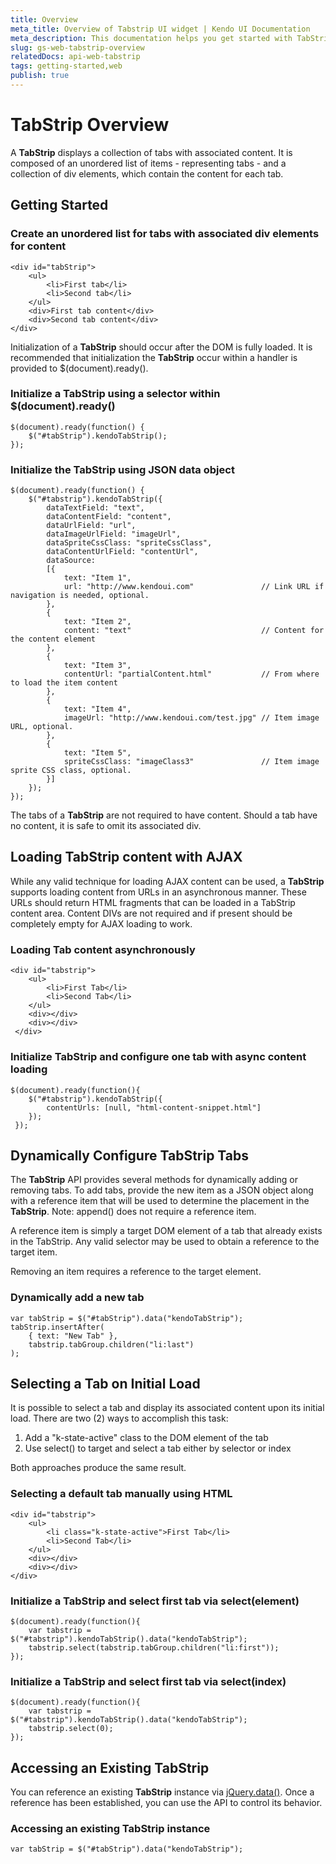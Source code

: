 ```yaml
---
title: Overview
meta_title: Overview of Tabstrip UI widget | Kendo UI Documentation
meta_description: This documentation helps you get started with TabStrip, initialize the widget and how to load the content with AJAX.
slug: gs-web-tabstrip-overview
relatedDocs: api-web-tabstrip
tags: getting-started,web
publish: true
---
```


# TabStrip Overview

A **TabStrip** displays a collection of tabs with associated content. It is composed of an
unordered list of items - representing tabs - and a collection of div elements, which contain the content for
each tab.


## Getting Started

### Create an unordered list for tabs with associated div elements for content

    <div id="tabStrip">
        <ul>
            <li>First tab</li>
            <li>Second tab</li>
        </ul>
        <div>First tab content</div>
        <div>Second tab content</div>
    </div>

Initialization of a **TabStrip** should occur after the DOM is fully loaded. It is recommended
that initialization the **TabStrip** occur within a handler is provided to $(document).ready().

### Initialize a TabStrip using a selector within $(document).ready()

    $(document).ready(function() {
        $("#tabStrip").kendoTabStrip();
    });

### Initialize the TabStrip using JSON data object

    $(document).ready(function() {
        $("#tabstrip").kendoTabStrip({
            dataTextField: "text",
            dataContentField: "content",
            dataUrlField: "url",
            dataImageUrlField: "imageUrl",
            dataSpriteCssClass: "spriteCssClass",
            dataContentUrlField: "contentUrl",
            dataSource:
            [{
                text: "Item 1",
                url: "http://www.kendoui.com"               // Link URL if navigation is needed, optional.
            },
            {
                text: "Item 2",
                content: "text"                             // Content for the content element
            },
            {
                text: "Item 3",
                contentUrl: "partialContent.html"           // From where to load the item content
            },
            {
                text: "Item 4",
                imageUrl: "http://www.kendoui.com/test.jpg" // Item image URL, optional.
            },
            {
                text: "Item 5",
                spriteCssClass: "imageClass3"               // Item image sprite CSS class, optional.
            }]
        });
    });

The tabs of a **TabStrip** are not required to have content. Should a tab have no content, it is
safe to omit its associated div.


## Loading TabStrip content with AJAX


While any valid technique for loading AJAX content can be used, a **TabStrip** supports loading
content from URLs in an asynchronous manner. These URLs should return HTML fragments that can be loaded in a
TabStrip content area. Content DIVs are not required and if present should be completely empty for AJAX loading
to work.

### Loading Tab content asynchronously

    <div id="tabstrip">
        <ul>
            <li>First Tab</li>
            <li>Second Tab</li>
        </ul>
        <div></div>
        <div></div>
     </div>

### Initialize TabStrip and configure one tab with async content loading

    $(document).ready(function(){
        $("#tabstrip").kendoTabStrip({
            contentUrls: [null, "html-content-snippet.html"]
        });
     });

## Dynamically Configure TabStrip Tabs


The **TabStrip** API provides several methods for dynamically adding or removing tabs. To add
tabs, provide the new item as a JSON object along with a reference item that will be used to determine the
placement in the **TabStrip**. Note: append() does not require a reference item.

A reference item is simply a target DOM element of a tab that already exists in the TabStrip. Any valid
selector may be used to obtain a reference to the target item.


Removing an item requires a reference to the target element.

### Dynamically add a new tab

    var tabStrip = $("#tabStrip").data("kendoTabStrip");
    tabStrip.insertAfter(
        { text: "New Tab" },
        tabstrip.tabGroup.children("li:last")
    );

## Selecting a Tab on Initial Load


It is possible to select a tab and display its associated content upon its initial load. There are two (2) ways
to accomplish this task:


1.  Add a "k-state-active" class to the DOM element of the tab
2.  Use select() to target and select a tab either by selector or index


Both approaches produce the same result.

### Selecting a default tab manually using HTML

    <div id="tabstrip">
        <ul>
            <li class="k-state-active">First Tab</li>
            <li>Second Tab</li>
        </ul>
        <div></div>
        <div></div>
    </div>

### Initialize a TabStrip and select first tab via select(element)

    $(document).ready(function(){
        var tabstrip = $("#tabstrip").kendoTabStrip().data("kendoTabStrip");
        tabstrip.select(tabstrip.tabGroup.children("li:first"));
    });

### Initialize a TabStrip and select first tab via select(index)

    $(document).ready(function(){
        var tabstrip = $("#tabstrip").kendoTabStrip().data("kendoTabStrip");
        tabstrip.select(0);
    });

## Accessing an Existing TabStrip


You can reference an existing **TabStrip** instance via
[jQuery.data()](http://api.jquery.com/jQuery.data/). Once a reference has been established, you can
use the API to control its behavior.

### Accessing an existing TabStrip instance

    var tabStrip = $("#tabStrip").data("kendoTabStrip");

 
